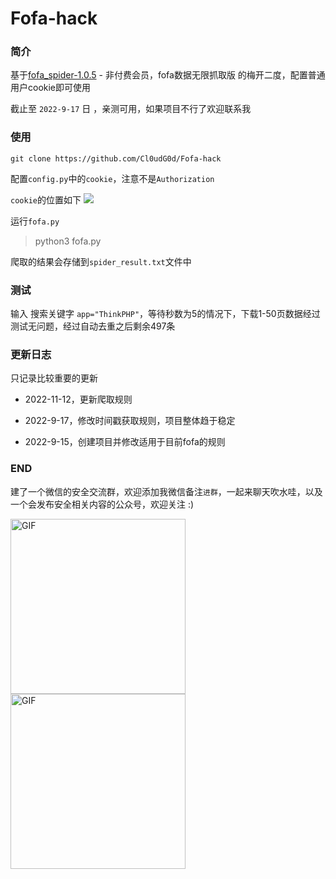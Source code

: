 # Fofa-hack

### 简介

基于[fofa_spider-1.0.5](https://github.com/FightingForWhat/fofa_spider-1.0.5) - 非付费会员，fofa数据无限抓取版 的梅开二度，配置普通用户cookie即可使用

截止至 `2022-9-17` 日 ，亲测可用，如果项目不行了欢迎联系我



### 使用

```shell
git clone https://github.com/Cl0udG0d/Fofa-hack
```

配置`config.py`中的`cookie`，注意不是`Authorization`

`cookie`的位置如下
  ![](https://github.com/Cl0udG0d/Fofa-script/blob/master/images/2.png)

运行`fofa.py`

> python3 fofa.py

爬取的结果会存储到`spider_result.txt`文件中



### 测试

输入 搜索关键字 `app="ThinkPHP"`，等待秒数为5的情况下，下载1-50页数据经过测试无问题，经过自动去重之后剩余497条



### 更新日志

只记录比较重要的更新

+ 2022-11-12，更新爬取规则

+ 2022-9-17，修改时间戳获取规则，项目整体趋于稳定

+ 2022-9-15，创建项目并修改适用于目前fofa的规则



### END 

建了一个微信的安全交流群，欢迎添加我微信备注`进群`，一起来聊天吹水哇，以及一个会发布安全相关内容的公众号，欢迎关注 :)

<div>
    <img  alt="GIF" src="https://springbird.oss-cn-beijing.aliyuncs.com/img/mmqrcode1632325540724.png"  width="280px" />
    <img  alt="GIF" src="https://springbird.oss-cn-beijing.aliyuncs.com/img/qrcode_for_gh_cead8e1080d6_344.jpg"  width="280px" />
</div>
